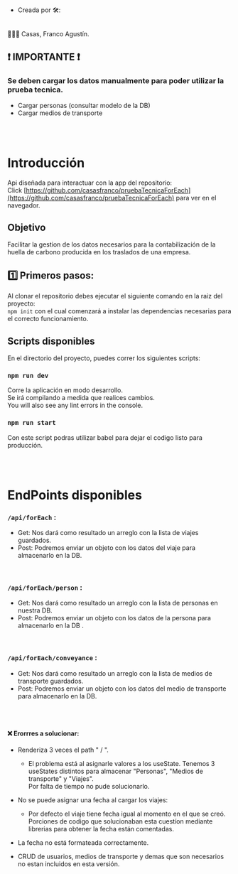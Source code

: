 - Creada por 🛠️:
 <br>
👨🏽‍💻 Casas, Franco Agustín.


## ❗ IMPORTANTE ❗
### Se deben cargar los datos manualmente para poder utilizar la prueba tecnica.
 - Cargar personas (consultar modelo de la DB)
 - Cargar medios de transporte
<br>
<br>

# Introducción
Api diseñada para interactuar con la app del repositorio: 
<br>
Click [https://github.com/casasfranco/pruebaTecnicaForEach](https://github.com/casasfranco/pruebaTecnicaForEach) para ver en el navegador. 

## Objetivo
Facilitar la gestion de los datos necesarios para la contabilización de la huella de carbono producida en los traslados de una empresa.


## 1️⃣ Primeros pasos:
Al clonar el repositorio debes ejecutar el siguiente comando en la raiz del proyecto: 
<br>
`npm init` con el cual comenzará a instalar las dependencias necesarias para el correcto funcionamiento.

## Scripts disponibles
En el directorio del proyecto, puedes correr los siguientes scripts:

### `npm run dev`

Corre la aplicación en modo desarrollo.<br />
Se irá compilando a medida que realices cambios.<br />
You will also see any lint errors in the console.


### `npm run start`

Con este script podras utilizar babel para dejar el codigo listo para producción.

<br>
<br>

# EndPoints disponibles

### `/api/forEach` : 
- Get: Nos dará como resultado un arreglo con la lista de viajes guardados.
- Post: Podremos enviar un objeto con los datos del viaje para almacenarlo en la DB.
<br>

### `/api/forEach/person` : 
- Get: Nos dará como resultado un arreglo con la lista de personas en nuestra DB.
- Post: Podremos enviar un objeto con los datos de la persona para almacenarlo en la DB .
<br>

### `/api/forEach/conveyance` : 
- Get: Nos dará como resultado un arreglo con la lista de medios de transporte guardados.
- Post: Podremos enviar un objeto con los datos del medio de transporte para almacenarlo en la DB.
<br>

<br>

#### ❌ Erorrres a solucionar: 

- Renderiza 3 veces el path " / ".
    - El problema está al asignarle valores a los useState. Tenemos 3 useStates distintos para almacenar "Personas", "Medios de transporte" y "Viajes". <br>
    Por falta de tiempo no pude solucionarlo.

- No se puede asignar una fecha al cargar los viajes:
    - Por defecto el viaje tiene fecha igual al momento en el que se creó. Porciones de codigo que solucionaban esta cuestíon mediante librerias para obtener la fecha están comentadas.

- La fecha no está formateada correctamente. 

- CRUD de usuarios, medios de transporte y demas que son necesarios no estan incluidos en esta versión.
